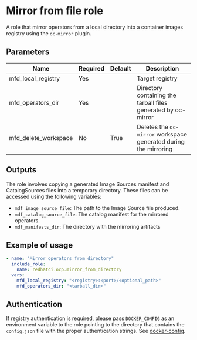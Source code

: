 # Mirror from file role

A role that mirror operators from a local directory into a container images registry using the `oc-mirror` plugin.

## Parameters

Name                   | Required | Default                                       | Description
---------------------- | -------- | --------------------------------------------- | ------------
mfd_local_registry     | Yes      |                                               | Target registry
mfd_operators_dir      | Yes      |                                               | Directory containing the tarball files generated by oc-mirror
mfd_delete_workspace   | No       | True                                          | Deletes the `oc-mirror` workspace generated during the mirroring

## Outputs

The role involves copying a generated Image Sources manifest and CatalogSources files into a temporary directory. These files can be accessed using the following variables:

- `mdf_image_source_file`: The path to the Image Source file produced.
- `mdf_catalog_source_file`: The catalog manifest for the mirrored operators.
- `mdf_manifests_dir`: The directory with the mirroring artifacts

## Example of usage

```yaml
- name: "Mirror operators from directory"
  include_role:
    name: redhatci.ocp.mirror_from_directory
  vars:
    mfd_local_registry: "<registry>:<port>/<optional_path>"
    mfd_operators_dir: "<tarball_dir>"
```

## Authentication

If registry authentication is required, please pass `DOCKER_CONFIG` as an environment variable to the role pointing to the directory that contains the `config.json` file with the proper authentication strings. See [docker-config](https://www.systutorials.com/docs/linux/man/5-docker-config-json/).
